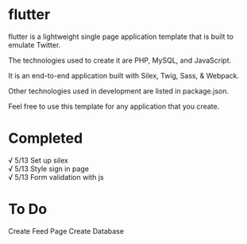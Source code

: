 # flutter

flutter is a lightweight single page application template that is built to emulate Twitter.

The technologies used to create it are PHP, MySQL, and JavaScript.

It is an end-to-end application built with Silex, Twig, Sass, & Webpack.

Other technologies used in development are listed in package.json.

Feel free to use this template for any application that you create.

# Completed
√ 5/13 Set up silex <br />
√ 5/13 Style sign in page <br />
√ 5/13 Form validation with js <br />

# To Do
Create Feed Page
Create Database
